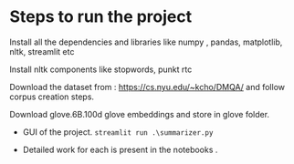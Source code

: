 # Steps to run the project

Install all the dependencies and libraries like numpy , pandas, matplotlib, nltk, streamlit etc

Install nltk components like stopwords, punkt rtc

Download the dataset from : https://cs.nyu.edu/~kcho/DMQA/
and follow corpus creation steps.

Download glove.6B.100d glove embeddings and store in glove folder.

- GUI of the project.
    `streamlit run .\summarizer.py`

- Detailed work for each is present in the notebooks .
